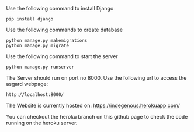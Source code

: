 Use the following command to install Django

```
pip install django
```
Use the following commands to create database
```
python manage.py makemigrations
python manage.py migrate
```

Use the following command to start the server

```
python manage.py runserver
```
The Server should run on port no 8000. Use the following url to access the asgard webpage:
```
http://localhost:8000/
```
The Website is currently hosted on: https://indegenous.herokuapp.com/

You can checkout the heroku branch on this github page to check the code running on the heroku server.
